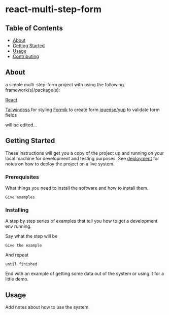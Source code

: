 # react-multi-step-form

## Table of Contents

- [About](#about)
- [Getting Started](#getting_started)
- [Usage](#usage)
- [Contributing](../CONTRIBUTING.md)

## About <a name = "about"></a>

a simple multi-step-form project with using the following framework(s)/package(s):

<a href="https://react.dev/">React</a>

<a href="https://tailwindcss.com/">Tailwindcss</a> for styling
<a href="https://formik.org/">Formik</a> to create form
<a href="https://github.com/jquense/yup">jquense/yup</a> to validate form fields

will be edited...

## Getting Started <a name = "getting_started"></a>

These instructions will get you a copy of the project up and running on your local machine for development and testing purposes. See [deployment](#deployment) for notes on how to deploy the project on a live system.

### Prerequisites

What things you need to install the software and how to install them.

```
Give examples
```

### Installing

A step by step series of examples that tell you how to get a development env running.

Say what the step will be

```
Give the example
```

And repeat

```
until finished
```

End with an example of getting some data out of the system or using it for a little demo.

## Usage <a name = "usage"></a>

Add notes about how to use the system.
